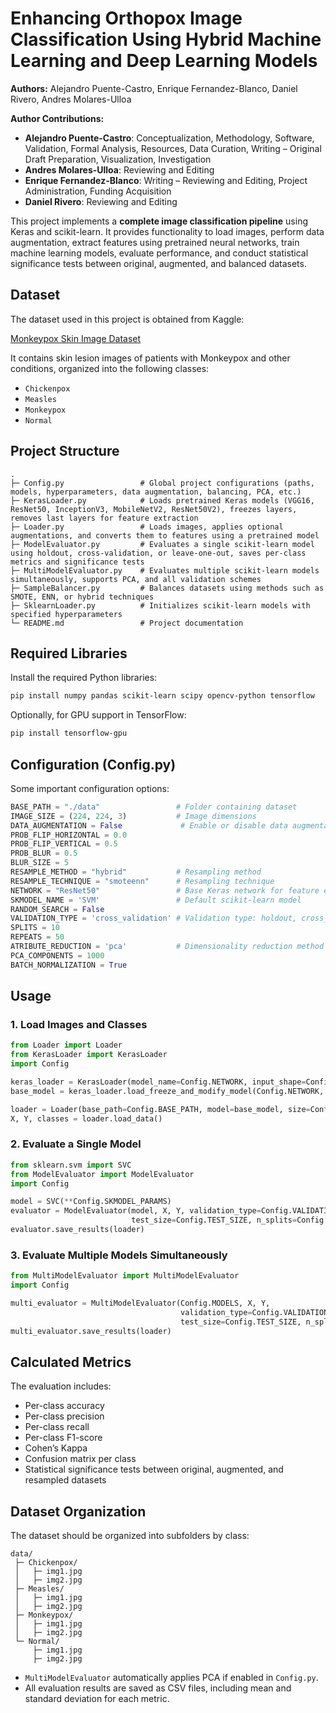# Enhancing Orthopox Image Classification Using Hybrid Machine Learning and Deep Learning Models

**Authors:** Alejandro Puente-Castro, Enrique Fernandez-Blanco, Daniel Rivero, Andres Molares-Ulloa

**Author Contributions:**

* **Alejandro Puente-Castro**: Conceptualization, Methodology, Software, Validation, Formal Analysis, Resources, Data Curation, Writing – Original Draft Preparation, Visualization, Investigation
* **Andres Molares-Ulloa**: Reviewing and Editing
* **Enrique Fernandez-Blanco**: Writing – Reviewing and Editing, Project Administration, Funding Acquisition
* **Daniel Rivero**: Reviewing and Editing

This project implements a **complete image classification pipeline** using Keras and scikit-learn. It provides functionality to load images, perform data augmentation, extract features using pretrained neural networks, train machine learning models, evaluate performance, and conduct statistical significance tests between original, augmented, and balanced datasets.

## Dataset

The dataset used in this project is obtained from Kaggle:

[Monkeypox Skin Image Dataset](https://www.kaggle.com/datasets/dipuiucse/monkeypoxskinimagedataset)

It contains skin lesion images of patients with Monkeypox and other conditions, organized into the following classes:

* `Chickenpox`
* `Measles`
* `Monkeypox`
* `Normal`

## Project Structure

```
.
├─ Config.py                 # Global project configurations (paths, models, hyperparameters, data augmentation, balancing, PCA, etc.)
├─ KerasLoader.py            # Loads pretrained Keras models (VGG16, ResNet50, InceptionV3, MobileNetV2, ResNet50V2), freezes layers, removes last layers for feature extraction
├─ Loader.py                 # Loads images, applies optional augmentations, and converts them to features using a pretrained model
├─ ModelEvaluator.py         # Evaluates a single scikit-learn model using holdout, cross-validation, or leave-one-out, saves per-class metrics and significance tests
├─ MultiModelEvaluator.py    # Evaluates multiple scikit-learn models simultaneously, supports PCA, and all validation schemes
├─ SampleBalancer.py         # Balances datasets using methods such as SMOTE, ENN, or hybrid techniques
├─ SklearnLoader.py          # Initializes scikit-learn models with specified hyperparameters
└─ README.md                 # Project documentation
```

## Required Libraries

Install the required Python libraries:

```bash
pip install numpy pandas scikit-learn scipy opencv-python tensorflow
```

Optionally, for GPU support in TensorFlow:

```bash
pip install tensorflow-gpu
```

## Configuration (Config.py)

Some important configuration options:

```python
BASE_PATH = "./data"                 # Folder containing dataset
IMAGE_SIZE = (224, 224, 3)           # Image dimensions
DATA_AUGMENTATION = False             # Enable or disable data augmentation
PROB_FLIP_HORIZONTAL = 0.0
PROB_FLIP_VERTICAL = 0.5
PROB_BLUR = 0.5
BLUR_SIZE = 5
RESAMPLE_METHOD = "hybrid"           # Resampling method
RESAMPLE_TECHNIQUE = "smoteenn"      # Resampling technique
NETWORK = "ResNet50"                 # Base Keras network for feature extraction
SKMODEL_NAME = 'SVM'                 # Default scikit-learn model
RANDOM_SEARCH = False
VALIDATION_TYPE = 'cross_validation' # Validation type: holdout, cross_validation, leave_one_out
SPLITS = 10
REPEATS = 50
ATRIBUTE_REDUCTION = 'pca'           # Dimensionality reduction method ('pca')
PCA_COMPONENTS = 1000
BATCH_NORMALIZATION = True
```

## Usage

### 1. Load Images and Classes

```python
from Loader import Loader
from KerasLoader import KerasLoader
import Config

keras_loader = KerasLoader(model_name=Config.NETWORK, input_shape=Config.IMAGE_SIZE)
base_model = keras_loader.load_freeze_and_modify_model(Config.NETWORK, Config.LAYERS)

loader = Loader(base_path=Config.BASE_PATH, model=base_model, size=Config.IMAGE_SIZE[:2])
X, Y, classes = loader.load_data()
```

### 2. Evaluate a Single Model

```python
from sklearn.svm import SVC
from ModelEvaluator import ModelEvaluator
import Config

model = SVC(**Config.SKMODEL_PARAMS)
evaluator = ModelEvaluator(model, X, Y, validation_type=Config.VALIDATION_TYPE,
                           test_size=Config.TEST_SIZE, n_splits=Config.SPLITS, n_repeats=Config.REPEATS)
evaluator.save_results(loader)
```

### 3. Evaluate Multiple Models Simultaneously

```python
from MultiModelEvaluator import MultiModelEvaluator
import Config

multi_evaluator = MultiModelEvaluator(Config.MODELS, X, Y,
                                      validation_type=Config.VALIDATION_TYPE,
                                      test_size=Config.TEST_SIZE, n_splits=Config.SPLITS, n_repeats=Config.REPEATS)
multi_evaluator.save_results(loader)
```

## Calculated Metrics

The evaluation includes:

* Per-class accuracy
* Per-class precision
* Per-class recall
* Per-class F1-score
* Cohen’s Kappa
* Confusion matrix per class
* Statistical significance tests between original, augmented, and resampled datasets

## Dataset Organization

The dataset should be organized into subfolders by class:

```
data/
 ├─ Chickenpox/
 │   ├─ img1.jpg
 │   ├─ img2.jpg
 ├─ Measles/
 │   ├─ img1.jpg
 │   ├─ img2.jpg
 ├─ Monkeypox/
 │   ├─ img1.jpg
 │   ├─ img2.jpg
 └─ Normal/
     ├─ img1.jpg
     ├─ img2.jpg
```

* `MultiModelEvaluator` automatically applies PCA if enabled in `Config.py`.
* All evaluation results are saved as CSV files, including mean and standard deviation for each metric.

